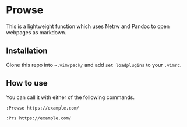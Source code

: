 # Prowse

This is a lightweight function which uses Netrw and Pandoc to open
webpages as markdown.

## Installation

Clone this repo into `~.vim/pack/` and add `set loadplugins` to your
`.vimrc`.

## How to use

You can call it with either of the following commands.

```vim
:Prowse https://example.com/
```

```vim
:Prs https://example.com/
```
